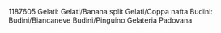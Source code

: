 1187605
Gelati:
Gelati/Banana split
Gelati/Coppa nafta
Budini:
Budini/Biancaneve
Budini/Pinguino
Gelateria Padovana
